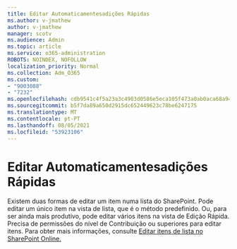 ```yaml
---
title: Editar Automaticamentesadições Rápidas
ms.author: v-jmathew
author: v-jmathew
manager: scotv
ms.audience: Admin
ms.topic: article
ms.service: o365-administration
ROBOTS: NOINDEX, NOFOLLOW
localization_priority: Normal
ms.collection: Adm_O365
ms.custom:
- "9003088"
- "7232"
ms.openlocfilehash: cdb9541c4f5a23a3c4903d0586e5eca105f473a0ab0aca68a948fdcac2363edd
ms.sourcegitcommit: b5f7da89a650d2915dc652449623c78be6247175
ms.translationtype: MT
ms.contentlocale: pt-PT
ms.lasthandoff: 08/05/2021
ms.locfileid: "53923106"
---
```

# <a name="quick-edit-autosuggest"></a>Editar Automaticamentesadições Rápidas

Existem duas formas de editar um item numa lista do SharePoint. Pode editar um único item na vista de lista, que é o método predefinido. Ou, para ser ainda mais produtivo, pode editar vários itens na vista de Edição Rápida. Precisa de permissões do nível de Contribuição ou superiores para editar itens. Para obter mais informações, consulte [Editar itens de lista no SharePoint Online.](https://support.microsoft.com/office/dac1a1c3-a80b-4082-ba57-715cf613d0f7)
